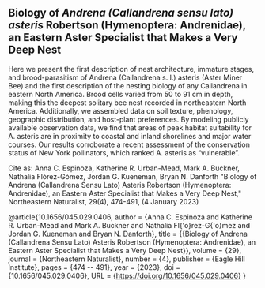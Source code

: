 ## Biology of *Andrena (Callandrena sensu lato) asteris* Robertson (Hymenoptera: Andrenidae), an Eastern Aster Specialist that Makes a Very Deep Nest

Here we present the first description of nest architecture, immature stages, and brood-parasitism of Andrena (Callandrena s. l.) asteris (Aster Miner Bee) and the first description of the nesting biology of any Callandrena in eastern North America. Brood cells varied from 50 to 91 cm in depth, making this the deepest solitary bee nest recorded in northeastern North America. Additionally, we assembled data on soil texture, phenology, geographic distribution, and host-plant preferences. By modeling publicly available observation data, we find that areas of peak habitat suitability for A. asteris are in proximity to coastal and inland shorelines and major water courses. Our results corroborate a recent assessment of the conservation status of New York pollinators, which ranked A. asteris as “vulnerable”.



Cite as: 
Anna C. Espinoza, Katherine R. Urban-Mead, Mark A. Buckner, Nathalia Flórez-Gómez, Jordan G. Kueneman, Bryan N. Danforth "Biology of Andrena (Callandrena Sensu Lato) Asteris Robertson (Hymenoptera: Andrenidae), an Eastern Aster Specialist that Makes a Very Deep Nest," Northeastern Naturalist, 29(4), 474-491, (4 January 2023) 

@article{10.1656/045.029.0406,
author = {Anna C. Espinoza and Katherine R. Urban-Mead and Mark A. Buckner and Nathalia Fl{\'o}rez-G{\'o}mez and Jordan G. Kueneman and Bryan N. Danforth},
title = {{Biology of Andrena (Callandrena Sensu Lato) Asteris Robertson (Hymenoptera: Andrenidae), an Eastern Aster Specialist that Makes a Very Deep Nest}},
volume = {29},
journal = {Northeastern Naturalist},
number = {4},
publisher = {Eagle Hill Institute},
pages = {474 -- 491},
year = {2023},
doi = {10.1656/045.029.0406},
URL = {https://doi.org/10.1656/045.029.0406}
}
